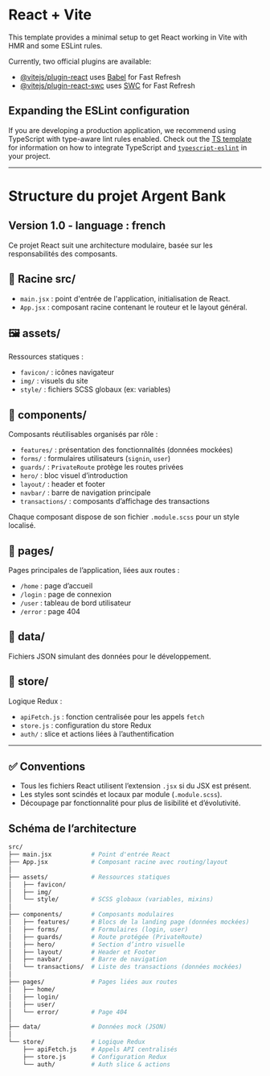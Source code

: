 # React + Vite

This template provides a minimal setup to get React working in Vite with HMR and some ESLint rules.

Currently, two official plugins are available:

- [@vitejs/plugin-react](https://github.com/vitejs/vite-plugin-react/blob/main/packages/plugin-react) uses [Babel](https://babeljs.io/) for Fast Refresh
- [@vitejs/plugin-react-swc](https://github.com/vitejs/vite-plugin-react/blob/main/packages/plugin-react-swc) uses [SWC](https://swc.rs/) for Fast Refresh

## Expanding the ESLint configuration

If you are developing a production application, we recommend using TypeScript with type-aware lint rules enabled. Check out the [TS template](https://github.com/vitejs/vite/tree/main/packages/create-vite/template-react-ts) for information on how to integrate TypeScript and [`typescript-eslint`](https://typescript-eslint.io) in your project.

---

# Structure du projet Argent Bank

## Version 1.0 - language : french

Ce projet React suit une architecture modulaire, basée sur les responsabilités des composants.

## 🔧 Racine src/

- `main.jsx` : point d'entrée de l'application, initialisation de React.
- `App.jsx` : composant racine contenant le routeur et le layout général.

## 🖼️ assets/

Ressources statiques :

- `favicon/` : icônes navigateur
- `img/` : visuels du site
- `style/` : fichiers SCSS globaux (ex: variables)

## 🧩 components/

Composants réutilisables organisés par rôle :

- `features/` : présentation des fonctionnalités (données mockées)
- `forms/` : formulaires utilisateurs (`signin`, `user`)
- `guards/` : `PrivateRoute` protège les routes privées
- `hero/` : bloc visuel d’introduction
- `layout/` : header et footer
- `navbar/` : barre de navigation principale
- `transactions/` : composants d’affichage des transactions

Chaque composant dispose de son fichier `.module.scss` pour un style localisé.

## 📄 pages/

Pages principales de l’application, liées aux routes :

- `/home` : page d’accueil
- `/login` : page de connexion
- `/user` : tableau de bord utilisateur
- `/error` : page 404

## 🧪 data/

Fichiers JSON simulant des données pour le développement.

## 🧠 store/

Logique Redux :

- `apiFetch.js` : fonction centralisée pour les appels `fetch`
- `store.js` : configuration du store Redux
- `auth/` : slice et actions liées à l’authentification

---

## ✅ Conventions

- Tous les fichiers React utilisent l’extension `.jsx` si du JSX est présent.
- Les styles sont scindés et locaux par module (`.module.scss`).
- Découpage par fonctionnalité pour plus de lisibilité et d’évolutivité.

## Schéma de l’architecture

```bash
src/
├── main.jsx           # Point d'entrée React
├── App.jsx            # Composant racine avec routing/layout
│
├── assets/            # Ressources statiques
│   ├── favicon/
│   ├── img/
│   └── style/         # SCSS globaux (variables, mixins)
│
├── components/        # Composants modulaires
│   ├── features/      # Blocs de la landing page (données mockées)
│   ├── forms/         # Formulaires (login, user)
│   ├── guards/        # Route protégée (PrivateRoute)
│   ├── hero/          # Section d’intro visuelle
│   ├── layout/        # Header et Footer
│   ├── navbar/        # Barre de navigation
│   └── transactions/  # Liste des transactions (données mockées)
│
├── pages/             # Pages liées aux routes
│   ├── home/
│   ├── login/
│   ├── user/
│   └── error/         # Page 404
│
├── data/              # Données mock (JSON)
│
└── store/             # Logique Redux
    ├── apiFetch.js    # Appels API centralisés
    ├── store.js       # Configuration Redux
    └── auth/          # Auth slice & actions
```
